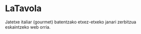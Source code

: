 # LaTavola
Jatetxe italiar (gourmet) batentzako etxez-etxeko janari zerbitzua eskaintzeko web orria. 
